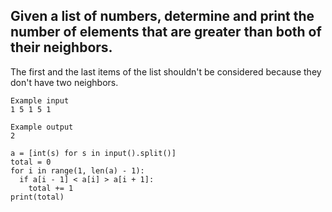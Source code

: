 ## Given a list of numbers, determine and print the number of elements that are greater than both of their neighbors.

The first and the last items of the list shouldn't be considered because they don't have two neighbors.

```
Example input
1 5 1 5 1

Example output
2
```

```
a = [int(s) for s in input().split()]
total = 0
for i in range(1, len(a) - 1):
  if a[i - 1] < a[i] > a[i + 1]:
    total += 1
print(total)
```
